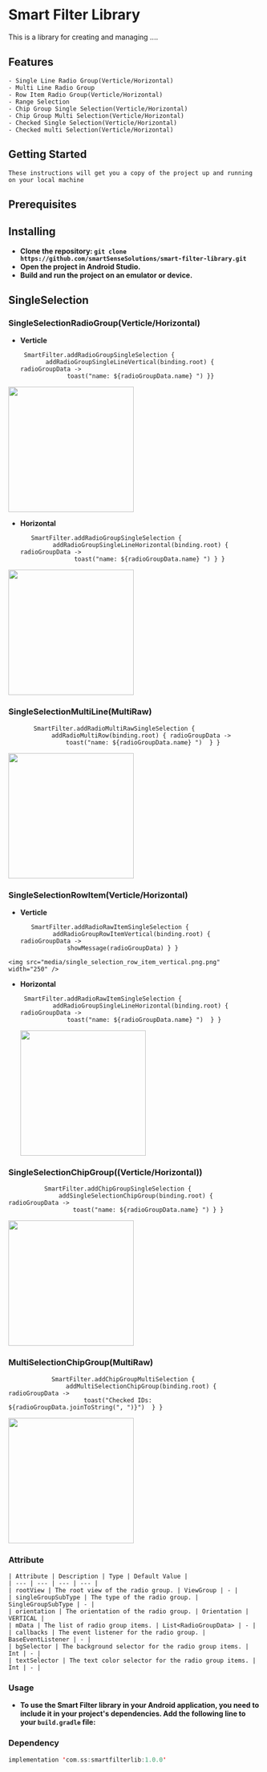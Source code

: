 # Smart Filter Library

This is a library for creating and managing ....

## Features

	- Single Line Radio Group(Verticle/Horizontal)
	- Multi Line Radio Group
	- Row Item Radio Group(Verticle/Horizontal)
	- Range Selection
	- Chip Group Single Selection(Verticle/Horizontal)
	- Chip Group Multi Selection(Verticle/Horizontal)
	- Checked Single Selection(Verticle/Horizontal)
	- Checked multi Selection(Verticle/Horizontal)
  
## Getting Started

	These instructions will get you a copy of the project up and running on your local machine

## Prerequisites

  
  
## Installing

  - **Clone the repository: `git clone https://github.com/smartSenseSolutions/smart-filter-library.git`**
  - **Open the project in Android Studio.**
  - **Build and run the project on an emulator or device.**


## SingleSelection

  ### SingleSelectionRadioGroup(Verticle/Horizontal)
    
   - **Verticle**   
         
                   
          SmartFilter.addRadioGroupSingleSelection {
                addRadioGroupSingleLineVertical(binding.root) { radioGroupData ->
                      toast("name: ${radioGroupData.name} ") }}
       
<img src="media/single_selection_vertical.png" width="250" />

      
   - **Horizontal**

     
      
            SmartFilter.addRadioGroupSingleSelection {
                  addRadioGroupSingleLineHorizontal(binding.root) { radioGroupData ->			
                        toast("name: ${radioGroupData.name} ") } }
    
         
<img src="media/single_selection_horizontal.png" width="250" />
           

### SingleSelectionMultiLine(MultiRaw)
       
           SmartFilter.addRadioMultiRawSingleSelection {
                addRadioMultiRow(binding.root) { radioGroupData ->
                    toast("name: ${radioGroupData.name} ")  } }
		    

<img src="media/single_selection_multiline.png" width="250" />


### SingleSelectionRowItem(Verticle/Horizontal)

   - **Verticle**
        
            SmartFilter.addRadioRawItemSingleSelection {
                  addRadioGroupRowItemVertical(binding.root) { radioGroupData ->
                      showMessage(radioGroupData) } }

       
    <img src="media/single_selection_row_item_vertical.png.png" width="250" />

   - **Horizontal**
  
          SmartFilter.addRadioRawItemSingleSelection {
                  addRadioGroupSingleLineHorizontal(binding.root) { radioGroupData ->
                      toast("name: ${radioGroupData.name} ")  } }
     

     <img src="media/single_selection_row_item_horizontal.png" width="250" /> 

### SingleSelectionChipGroup((Verticle/Horizontal))

              SmartFilter.addChipGroupSingleSelection {
                  addSingleSelectionChipGroup(binding.root) { radioGroupData ->
                      toast("name: ${radioGroupData.name} ") } }
     
        
<img src="media/single_selection_chip.png" width="250" />       
   
### MultiSelectionChipGroup(MultiRaw)
        
                SmartFilter.addChipGroupMultiSelection {
                    addMultiSelectionChipGroup(binding.root) { radioGroupData ->
                         toast("Checked IDs: ${radioGroupData.joinToString(", ")}")  } }
         
             
   <img src="media/multiselect_chip.png" width="250" />


### Attribute      
         
    | Attribute | Description | Type | Default Value |
    | --- | --- | --- | --- |
    | rootView | The root view of the radio group. | ViewGroup | - |
    | singleGroupSubType | The type of the radio group. | SingleGroupSubType | - |
    | orientation | The orientation of the radio group. | Orientation | VERTICAL |
    | mData | The list of radio group items. | List<RadioGroupData> | - |
    | callbacks | The event listener for the radio group. | BaseEventListener | - |
    | bgSelector | The background selector for the radio group items. | Int | - |
    | textSelector | The text color selector for the radio group items. | Int | - |

### Usage

  - **To use the Smart Filter library in your Android application, you need to include it in your project's dependencies. Add the following line to your `build.gradle` file:**
 
### Dependency

```kotlin
implementation 'com.ss:smartfilterlib:1.0.0'
